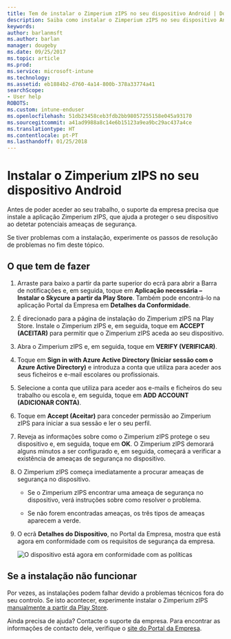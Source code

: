 ```yaml
---
title: Tem de instalar o Zimperium zIPS no seu dispositivo Android | Documentos da Microsoft
description: Saiba como instalar o Zimperium zIPS no seu dispositivo Android.
keywords: 
author: barlanmsft
ms.author: barlan
manager: dougeby
ms.date: 09/25/2017
ms.topic: article
ms.prod: 
ms.service: microsoft-intune
ms.technology: 
ms.assetid: eb1884b2-d760-4a14-800b-378a33774a41
searchScope:
- User help
ROBOTS: 
ms.custom: intune-enduser
ms.openlocfilehash: 51db23458ceb3fdb2bb98057255158e045a93170
ms.sourcegitcommit: a41ad9988a8c14e6b15123a9ea9bc29ac437a4ce
ms.translationtype: HT
ms.contentlocale: pt-PT
ms.lasthandoff: 01/25/2018
---
```

# <a name="install-zimperium-zips-on-your-android-device"></a>Instalar o Zimperium zIPS no seu dispositivo Android

Antes de poder aceder ao seu trabalho, o suporte da empresa precisa que instale a aplicação Zimperium zIPS, que ajuda a proteger o seu dispositivo ao detetar potenciais ameaças de segurança.

Se tiver problemas com a instalação, experimente os passos de resolução de problemas no fim deste tópico.

## <a name="what-you-need-to-do"></a>O que tem de fazer

1. Arraste para baixo a partir da parte superior do ecrã para abrir a Barra de notificações e, em seguida, toque em **Aplicação necessária – Instalar o Skycure a partir da Play Store**. Também pode encontrá-lo na aplicação Portal da Empresa em __Detalhes da Conformidade__.

2. É direcionado para a página de instalação do Zimperium zIPS na Play Store. Instale o Zimperium zIPS e, em seguida, toque em **ACCEPT (ACEITAR)** para permitir que o Zimperium zIPS aceda ao seu dispositivo.

3. Abra o Zimperium zIPS e, em seguida, toque em **VERIFY (VERIFICAR)**.

4. Toque em **Sign in with Azure Active Directory (Iniciar sessão com o Azure Active Directory)** e introduza a conta que utiliza para aceder aos seus ficheiros e e-mail escolares ou profissionais.

5. Selecione a conta que utiliza para aceder aos e-mails e ficheiros do seu trabalho ou escola e, em seguida, toque em **ADD ACCOUNT (ADICIONAR CONTA)**.

6. Toque em **Accept (Aceitar)** para conceder permissão ao Zimperium zIPS para iniciar a sua sessão e ler o seu perfil.

7. Reveja as informações sobre como o Zimperium zIPS protege o seu dispositivo e, em seguida, toque em **OK**. O Zimperium zIPS demorará alguns minutos a ser configurado e, em seguida, começará a verificar a existência de ameaças de segurança no dispositivo.

8. O Zimperium zIPS começa imediatamente a procurar ameaças de segurança no dispositivo.

   * Se o Zimperium zIPS encontrar uma ameaça de segurança no dispositivo, verá instruções sobre como resolver o problema.

   * Se não forem encontradas ameaças, os três tipos de ameaças aparecem a verde.

11. O ecrã **Detalhes do Dispositivo**, no Portal da Empresa, mostra que está agora em conformidade com os requisitos de segurança da empresa.

    ![O dispositivo está agora em conformidade com as políticas](./media/mtd-device-now-compliant-android.png)

## <a name="if-the-installation-doesnt-work"></a>Se a instalação não funcionar

Por vezes, as instalações podem falhar devido a problemas técnicos fora do seu controlo. Se isto acontecer, experimente instalar o Zimperium zIPS [manualmente a partir da Play Store](https://play.google.com/store/apps/details?id=com.zimperium.zips).

Ainda precisa de ajuda? Contacte o suporte da empresa. Para encontrar as informações de contacto dele, verifique o [site do Portal da Empresa](https://portal.manage.microsoft.com#HelpDeskDialog).
